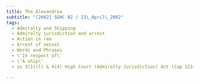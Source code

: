 ```yaml
---
title: The Alexandrea 
subtitle: "[2002] SGHC 82 / 23\_April\_2002"
tags:
  - Admiralty and Shipping
  - Admiralty jurisdiction and arrest
  - Action in rem
  - Arrest of vessel
  - Words and Phrases
  - \'In respect of\'
  - \'A ship\'
  - ss 3(1)(l) & 4(4) High Court (Admiralty Jurisdiction) Act (Cap 123, 2001 Ed)

---
```


